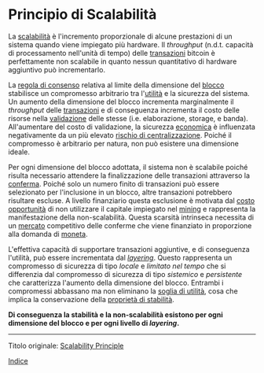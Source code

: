 # Principio di Scalabilità



La [scalabilità](https://it.wikipedia.org/wiki/Scalabilit%C3%A0) è l'incremento proporzionale di alcune prestazioni di un sistema quando viene impiegato più hardware. Il _throughput_ (n.d.t. capacità di processamento nell'unità di tempo) delle [transazioni](ch101-glossary.md#transazione) bitcoin è perfettamente non scalabile in quanto nessun quantitativo di hardware aggiuntivo può incrementarlo.

La [regola di consenso](ch101-glossary.md#regole-di-consenso) relativa al limite della dimensione del [blocco](ch101-glossary.md#blocco) stabilisce un compromesso arbitrario tra l'[utilità](ch101-glossary.md#utilità) e la sicurezza del sistema. Un aumento della dimensione del blocco incrementa marginalmente il _throughput_ delle [transazioni](ch101-glossary.md#transazione) e di conseguenza incrementa il costo delle risorse nella [validazione](ch101-glossary.md#validazione) delle stesse (i.e. elaborazione, storage, e banda). All'aumentare del costo di validazione, la sicurezza [economica](ch101-glossary.md#economia) è influenzata negativamente da un più elevato [rischio di centralizzazione](ch038-centralization-risk.md). Poiché il compromesso è arbitrario per natura, non può esistere una dimensione ideale.

Per ogni dimensione del blocco adottata, il sistema non è scalabile poiché risulta necessario attendere la finalizzazione delle transazioni attraverso la [conferma](ch101-glossary.md#conferma). Poiché solo un numero finito di transazioni può essere selezionato per l'inclusione in un blocco, altre transazioni potrebbero risultare escluse. A livello finanziario questa esclusione è motivata dal [costo opportunità](https://it.wikipedia.org/wiki/Costo_opportunit%C3%A0) di non utilizzare il capitale impiegato nel [mining](ch101-glossary.md#centro-di-mining-mine) e rappresenta la manifestazione della non-scalabilità. Questa scarsità intrinseca necessita di un [mercato](ch101-glossary.md#mercato) competitivo delle conferme che viene finanziato in proporzione alla domanda di [moneta](ch005-money-taxonomy.md).

L'effettiva capacità di supportare transazioni aggiuntive, e di conseguenza l'utilità, può essere incrementata dal [_layering_](ch101-glossary.md#layering). Questo rappresenta un compromesso di sicurezza di tipo _locale_ e _limitato nel tempo_ che si differenzia dal compromesso di sicurezza di tipo _sistemico_ e _persistente_ che caratterizza l'aumento della dimensione del blocco. Entrambi i compromessi abbassano ma non eliminano la [soglia di utilità](ch031-utility-threshold-property.md), cosa che implica la conservazione della [proprietà di stabilità](ch030-stability-property.md).

**Di conseguenza la stabilità e la non-scalabilità esistono per ogni dimensione del blocco e per ogni livello di _layering_.**

---

Titolo originale: [Scalability Principle](https://github.com/libbitcoin/libbitcoin-system/wiki/Scalability-Principle)

[Indice](/README.md)

